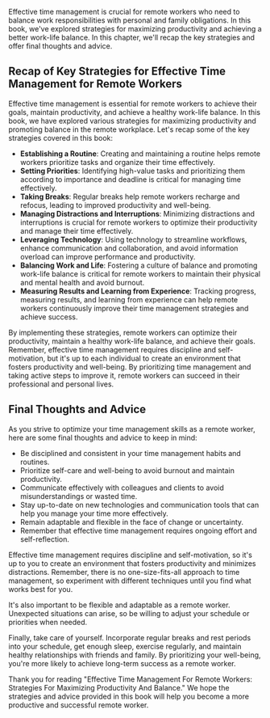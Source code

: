 
Effective time management is crucial for remote workers who need to balance work responsibilities with personal and family obligations. In this book, we've explored strategies for maximizing productivity and achieving a better work-life balance. In this chapter, we'll recap the key strategies and offer final thoughts and advice.

Recap of Key Strategies for Effective Time Management for Remote Workers
------------------------------------------------------------------------

Effective time management is essential for remote workers to achieve their goals, maintain productivity, and achieve a healthy work-life balance. In this book, we have explored various strategies for maximizing productivity and promoting balance in the remote workplace. Let's recap some of the key strategies covered in this book:

- **Establishing a Routine**: Creating and maintaining a routine helps remote workers prioritize tasks and organize their time effectively.
- **Setting Priorities**: Identifying high-value tasks and prioritizing them according to importance and deadline is critical for managing time effectively.
- **Taking Breaks**: Regular breaks help remote workers recharge and refocus, leading to improved productivity and well-being.
- **Managing Distractions and Interruptions**: Minimizing distractions and interruptions is crucial for remote workers to optimize their productivity and manage their time effectively.
- **Leveraging Technology**: Using technology to streamline workflows, enhance communication and collaboration, and avoid information overload can improve performance and productivity.
- **Balancing Work and Life**: Fostering a culture of balance and promoting work-life balance is critical for remote workers to maintain their physical and mental health and avoid burnout.
- **Measuring Results and Learning from Experience**: Tracking progress, measuring results, and learning from experience can help remote workers continuously improve their time management strategies and achieve success.

By implementing these strategies, remote workers can optimize their productivity, maintain a healthy work-life balance, and achieve their goals. Remember, effective time management requires discipline and self-motivation, but it's up to each individual to create an environment that fosters productivity and well-being. By prioritizing time management and taking active steps to improve it, remote workers can succeed in their professional and personal lives.

Final Thoughts and Advice
-------------------------

As you strive to optimize your time management skills as a remote worker, here are some final thoughts and advice to keep in mind:

- Be disciplined and consistent in your time management habits and routines.
- Prioritize self-care and well-being to avoid burnout and maintain productivity.
- Communicate effectively with colleagues and clients to avoid misunderstandings or wasted time.
- Stay up-to-date on new technologies and communication tools that can help you manage your time more effectively.
- Remain adaptable and flexible in the face of change or uncertainty.
- Remember that effective time management requires ongoing effort and self-reflection.

Effective time management requires discipline and self-motivation, so it's up to you to create an environment that fosters productivity and minimizes distractions. Remember, there is no one-size-fits-all approach to time management, so experiment with different techniques until you find what works best for you.

It's also important to be flexible and adaptable as a remote worker. Unexpected situations can arise, so be willing to adjust your schedule or priorities when needed.

Finally, take care of yourself. Incorporate regular breaks and rest periods into your schedule, get enough sleep, exercise regularly, and maintain healthy relationships with friends and family. By prioritizing your well-being, you're more likely to achieve long-term success as a remote worker.

Thank you for reading "Effective Time Management For Remote Workers: Strategies For Maximizing Productivity And Balance." We hope the strategies and advice provided in this book will help you become a more productive and successful remote worker.
